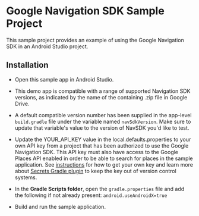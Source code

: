 # Google Navigation SDK Sample Project

This sample project provides an example of using the Google Navigation SDK in an
Android Studio project.

## Installation

-   Open this sample app in Android Studio.

-   This demo app is compatible with a range of supported Navigation SDK
    versions, as indicated by the name of the containing .zip file in Google
    Drive.

-   A default compatible version number has been supplied in the app-level
    `build.gradle` file under the variable named `navSdkVersion`. Make sure to
    update that variable's value to the version of NavSDK you'd like to test.

-   Update the YOUR_API_KEY value in the local.defaults.properties to your own
    API key from a project that has been authorized to use the Google Navigation
    SDK. This API key must also have access to the Google Places API enabled in
    order to be able to search for places in the sample application.
    See [instructions](https://developers.google.com/maps/documentation/android-sdk/start#get-key)
    for how to get your own key and learn more about
    [Secrets Gradle plugin](https://developers.google.com/maps/documentation/android-sdk/secrets-gradle-plugin)
    to keep the key out of version control systems.

-   In the **Gradle Scripts folder**, open the `gradle.properties` file and add
    the following if not already present: `android.useAndroidX=true`

-   Build and run the sample application.
